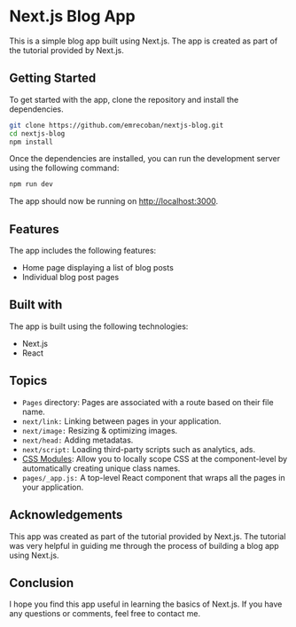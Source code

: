 # Next.js Blog App
This is a simple blog app built using Next.js. The app is created as part of the tutorial provided by Next.js.

## Getting Started
To get started with the app, clone the repository and install the dependencies.
```bash
git clone https://github.com/emrecoban/nextjs-blog.git
cd nextjs-blog
npm install

```
Once the dependencies are installed, you can run the development server using the following command:
```bash
npm run dev
```
The app should now be running on [http://localhost:3000](http://localhost:3000).

## Features
The app includes the following features:
- Home page displaying a list of blog posts
- Individual blog post pages

## Built with
The app is built using the following technologies:
- Next.js
- React

## Topics
- `Pages` directory: Pages are associated with a route based on their file name.
- `next/link:` Linking between pages in your application.
- `next/image:` Resizing & optimizing images.
- `next/head:` Adding metadatas.
- `next/script:` Loading third-party scripts such as analytics, ads.
- [CSS Modules](https://nextjs.org/docs/basic-features/built-in-css-support): Allow you to locally scope CSS at the component-level by automatically creating unique class names.
- `pages/_app.js:` A top-level React component that wraps all the pages in your application. 


## Acknowledgements
This app was created as part of the tutorial provided by Next.js. The tutorial was very helpful in guiding me through the process of building a blog app using Next.js.

## Conclusion
I hope you find this app useful in learning the basics of Next.js. If you have any questions or comments, feel free to contact me.
